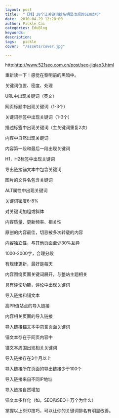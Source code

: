 ```yaml
---
layout: post  
title:  "【转】28个让关键词排名明显改观的SEO技巧"
date:  2010-04-29 12:28:00
author: Pickle Cai  
categories: EduBlog  
keywords: 
description:   
tags:	pickle   
cover:  "/assets/cover.jpg"  

---
```


http:http://www.521seo.com.cn/post/seo-jiqiao3.html



重新读一下！感觉在黎明前的黑暗中。



 



关键词位置、密度、处理





URL中出现关键词（英文） 

网页标题中出现关键词（1-3个） 

关键词标签中出现关键词（1-3个） 

描述标签中出现关键词（主关键词重复2次） 

内容中自然出现关键词 

内容第一段和最后一段出现关键词 

H1，H2标签中出现关键词 

导出链接锚文本中包含关键词 

图片的文件名包含关键词 

 ALT属性中出现关键词 

关键词密度6-8% 

对关键词加粗或斜体

 



内容质量、更新频率、相关性





原创的内容最佳，切忌被多次转载的内容 

内容独立性，与其他页面至少30%互异 

1000-2000字，合理分段 

有规律更新，最好是每天 

内容围绕页面关键词展开，与整站主题相关 

具有评论功能，评论中出现关键词

 



导入链接和锚文本





高PR值站点的导入链接 

内容相关页面的导入链接 

导入链接锚文本中包含页面关键词 

锚文本存在于网页内容中 

锚文本周围出现相关关键词 

导入链接存在3个月以上 

导入链接所在页面的导出链接少于100个 

导入链接来自不同IP地址 

导入链接自然增加 

锚文本多样化（如，SEO和SEO十万个为什么）

 



掌握以上SEO技巧，可以让你的关键词排名有明显改善。



		    

